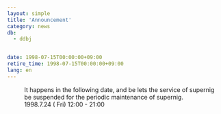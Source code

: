 ```yaml
---
layout: simple
title: 'Announcement'
category: news
db:
  - ddbj


date: 1998-07-15T00:00:00+09:00
retire_time: 1998-07-15T00:00:00+09:00
lang: en
---
```


<dd>It happens in the following date, and be lets the service of supernig be suspended for the periodic maintenance of supernig.<br>
<dd>1998.7.24 ( Fri) 12:00 - 21:00</dd>
</dd>
